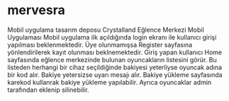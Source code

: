 # mervesra
Mobil uygulama tasarım deposu
Crystalland Eğlence Merkezi Mobil Uygulaması
Mobil uygulama ilk açıldığında login ekranı ile kullanıcı girişi yapılması beklenmektedir.
Üye olunmamışsa Register sayfasına yönlendirilerek kayıt olunması beklnemektedir.
Giriş yapan kullanıcı Home sayfasında eğlence merkezinde bulunan oyuncakların listesini görür.
Bu listeden herhangi bir cihaz seçildiğinde bakiyesi yeterliyse oyuncak adına bir kod alır.
Bakiye yetersizse uyarı mesajı alır.
Bakiye yükleme sayfasında karekod kullanrak bakiye yükleme yapılabilir.
Ayrıca oyuncaklar admin tarafından eklenip silinebilir.
